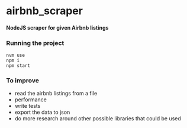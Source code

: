# airbnb_scraper

#### NodeJS scraper for given Airbnb listings

### Running the project

```
nvm use
npm i
npm start
```

### To improve

- read the airbnb listings from a file
- performance
- write tests
- export the data to json
- do more research around other possible libraries that could be used
